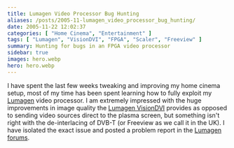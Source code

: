 ```yaml
---
title: Lumagen Video Processor Bug Hunting
aliases: /posts/2005-11-lumagen_video_processor_bug_hunting/
date: 2005-11-22 12:02:37
categories: [ "Home Cinema", "Entertainment" ]
tags: [ "Lumagen", "VisionDVI", "FPGA", "Scaler", "Freeview" ]
summary: Hunting for bugs in an FPGA video processor
sidebar: true
images: hero.webp
hero: hero.webp
---
```


I have spent the last few weeks tweaking and improving my home cinema setup,
most of my time has been spent learning how to fully exploit my
[Lumagen](http://www.lumagen.com) video processor. I am extremely impressed
with the huge improvements in image quality the [Lumagen VisionDVI](http://www.lumagen.com/testindex.php?module=dvi_details)
provides as opposed to sending video sources direct to the plasma screen, but something
isn't right with the de-interlacing of DVB-T (or Freeview as we call it in the
UK). I have isolated the exact issue and posted a problem report in the
[Lumagen forums](http://www.convergent-av.co.uk/forum/index.php).
